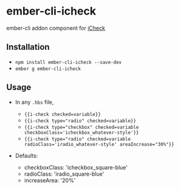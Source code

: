 # ember-cli-icheck

ember-cli addon component for [iCheck](http://fronteed.com/iCheck/)

## Installation

* `npm install ember-cli-icheck --save-dev`
* `ember g ember-cli-icheck`

## Usage

* In any `.hbs` file,
	- `{{i-check checked=variable}}`
	- `{{i-check type="radio" checked=variable}}`
	- `{{i-check type="checkbox" checked=variable checkboxClass='icheckbox_whatever-style'}}`
	- `{{i-check type="radio" checked=variable radioClass='iradio_whatever-style' areaIncrease="30%"}}`

* Defaults:
	- checkboxClass: 'icheckbox_square-blue'
	- radioClass: 'iradio_square-blue'
	- increaseArea: '20%'
